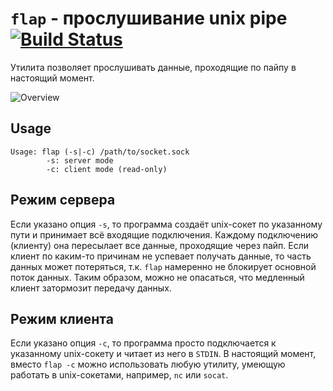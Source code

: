 # ``flap`` - прослушивание unix pipe [![Build Status](https://secure.travis-ci.org/avz/flap.png?branch=master)](http://travis-ci.org/avz/flap)
Утилита позволяет прослушивать данные, проходящие по пайпу в настоящий момент.

![Overview](http://share.nologin.ru/img/flap-overview600.png)

## Usage
```
Usage: flap (-s|-c) /path/to/socket.sock
        -s: server mode
        -c: client mode (read-only)
```

## Режим сервера
Если указано опция ``-s``, то программа создаёт unix-сокет по указанному пути и
принимает всё входящие подключения. Каждому подключению (клиенту) она пересылает
все данные, проходящие через пайп. Если клиент по каким-то причинам не успевает
получать данные, то часть данных может потеряться, т.к. ``flap`` намеренно не
блокирует основной поток данных. Таким образом, можно не опасаться, что медленный
клиент затормозит передачу данных.

## Режим клиента
Если указано опция ``-c``, то программа просто подключается к указанному unix-сокету
и читает из него в ``STDIN``. В настоящий момент, вместо ``flap -c``
можно использовать любую утилиту, умеющую работать в unix-сокетами, например, `nc`
или `socat`.
